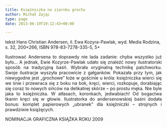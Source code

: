 ```yaml
---
title: Księżniczka na ziarnku grochu
author: Michał Zając
type: page
date: 2013-06-19T19:12:43+00:00

---
```

tekst Hans Christian Andersen, il. Ewa Kozyra-Pawlak, wyd. Media Rodzina, s. 32, 200&#215;266, ISBN 978-83-7278-335-5, 5+

<p style="text-align: justify;">
  Ilustrować Andersena to doprawdy nie lada zadanie: chyba wszystko już było… A jednak, Ewie Kozyrze-Pawlak udało się znaleźć nowy ilustratorski sposób na tradycyjną baśń. Wybrała oryginalną technikę patchworku. Swoje ilustracje wyszyła pracowicie z gałganków. Pokazała przy tym, jak niewygodne jest „grochowe” łoże w gościnie u króla: księżniczka wierci się we śnie i przewraca się z boku na bok, kręci, wierci, rozkopuje, dorabiając się coraz to nowych sińców na delikatnej skórze – po prostu męka. Nie byle jaka to księżniczka. W atłasach, koronkach, jedwabiach! Od bogactwa tkanin kręci się w głowie. Ilustratorka do andersenowskiej baśni dodała bonus: komplet papierowych „ubranek” dla księżniczki – strojnych i prawdziwie książęcych.
</p>

NOMINACJA GRAFICZNA KSIĄŻKA ROKU 2009